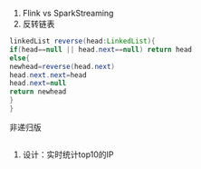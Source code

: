 1. Flink  vs SparkStreaming
2. 反转链表

```java
linkedList reverse(head:LinkedList){
if(head==null || head.next==null) return head
else{
newhead=reverse(head.next)
head.next.next=head
head.next=null
return newhead
}
}

```



非递归版

```scala
```



1. 设计：实时统计top10的IP



